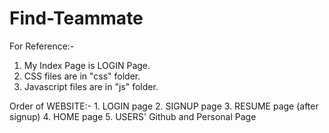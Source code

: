 # Find-Teammate

For Reference:-
  1. My Index Page is LOGIN Page.
  2. CSS files are in "css" folder.
  3. Javascript files are in "js" folder.

Order of WEBSITE:-
	1. LOGIN page
	2. SIGNUP page
	3. RESUME page (after signup)
	4. HOME page
	5. USERS' Github and Personal Page
